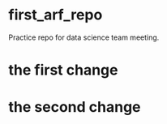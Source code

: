 # first_arf_repo
Practice repo for data science team meeting.
# the first change
# the second change